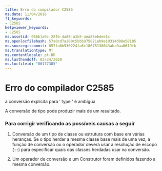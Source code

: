 ```yaml
---
title: Erro do compilador C2585
ms.date: 11/04/2016
f1_keywords:
- C2585
helpviewer_keywords:
- C2585
ms.assetid: 05bb1a9c-28fb-4a88-a1b5-aea85ebdee1c
ms.openlocfilehash: 57a0cd7a200c5bbb875821eb9e10314d98e58185
ms.sourcegitcommit: 857fa6b530224fa6c18675138043aba9aa0619fb
ms.translationtype: MT
ms.contentlocale: pt-BR
ms.lasthandoff: 03/24/2020
ms.locfileid: "80177385"
---
```

# <a name="compiler-error-c2585"></a>Erro do compilador C2585

a conversão explícita para ' type ' é ambígua

A conversão de tipo pode produzir mais de um resultado.

### <a name="to-fix-by-checking-the-following-possible-causes"></a>Para corrigir verificando as possíveis causas a seguir

1. Conversão de um tipo de classe ou estrutura com base em várias heranças. Se o tipo herdar a mesma classe base mais de uma vez, a função de conversão ou o operador deverá usar a resolução de escopo (`::`) para especificar quais das classes herdadas usar na conversão.

1. Um operador de conversão e um Construtor foram definidos fazendo a mesma conversão.
